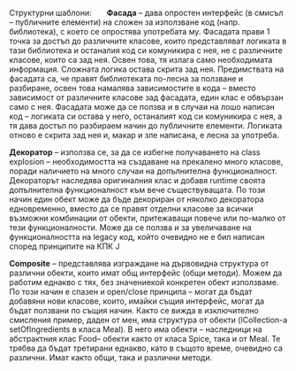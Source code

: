 Структурни шаблони:
     
**Фасада** – дава опростен
интерфейс (в смисъл – публичните елементи) на сложен за използване код (напр.
библиотека), с което се опростява употребата му. Фасадата прави 1 точка за
достъп до различните класове, които представляват логиката в тази библиотека и
останалия код си комуникира с нея, не с различните класове, които са зад нея.
Освен това, тя излага само необходимата информация. Сложната логика остава
скрита зад нея.
Предимствата на фасадата са, че правят
библиотеката по-лесна за ползване и разбиране, освен това намалява
зависимостите в кода – вместо зависимост от различните класове зад фасадата,
един клас е обвързан само с нея.
Фасадата може да се ползва и в случаи на
лошо написан код – логиката си остава у него, останалият код си комуникира с
нея, а тя дава достъп по разбираем начин до публичните елементи. Логиката
отново е скрита зад нея и, макар и зле написана, е лесна за употреба.

**Декоратор** –
използва се, за да се избегне получаването на class explosion – необходимостта на
създаване на прекалено много класове, поради наличието на много случаи на допълнителна
функционалност. Декораторът наследява оригиналния клас и добавя runtime своята
допълнителна функционалност към вече съществуващата. По този начин един обект
може да бъде декориран от няколко декоратора едновременно, вместо да се правят
отделни класове за всички възможни комбинации от обекти, притежаващи повече или
по-малко от тези функционалности.
Може да се ползва и за увеличаване на
функционалността на legacy код, който очевидно не е бил написан според
принципите на КПК J

**Composite** – представлява
изграждане на дървовидна структура от различни обекти, които имат общ интерфейс
(общи методи). Можем да работим еднакво с тях, без значениекой конкретен
обект използваме. По
този начин е спазен и open/close принципа – могат да бъдат добавяни нови
класове, които, имайки същия интерфейс, могат да бъдат ползвани по същия начин.
Както се вижда в изключително смисления
пример, даден от мен, има структура от обекти (ICollection-a setOfIngredients в класа Meal). В него има
обекти – наследници на абстрактния клас Food– обекти както от класа Spice, така и от Meal. Те трябва да
бъдат третирани еднакво, като в същото време, очевидно са различни. Имат както
общи, така и различни методи.
